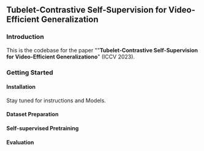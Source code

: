 ## Tubelet-Contrastive Self-Supervision for Video-Efficient Generalization

### Introduction

This is the codebase for the paper ""**Tubelet-Contrastive Self-Supervision for Video-Efficient Generalizationo**" (ICCV 2023).






### Getting Started

#### Installation

Stay tuned for instructions and Models.

#### Dataset  Preparation

#### Self-supervised Pretraining

#### Evaluation 
